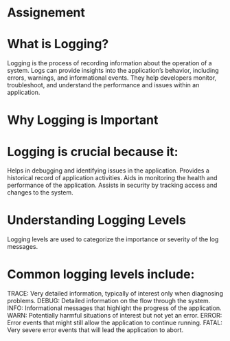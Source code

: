 # Assignement

# What is Logging?
Logging is the process of recording information about the operation of a system.
Logs can provide insights into the application’s behavior, including errors, warnings, and informational events. 
They help developers monitor, troubleshoot, and understand the performance and issues within an application.


# Why Logging is Important
# Logging is crucial because it:

Helps in debugging and identifying issues in the application.
Provides a historical record of application activities.
Aids in monitoring the health and performance of the application.
Assists in security by tracking access and changes to the system.

#  Understanding Logging Levels
Logging levels are used to categorize the importance or severity of the log messages. 

# Common logging levels include:

TRACE: Very detailed information, typically of interest only when diagnosing problems.
DEBUG: Detailed information on the flow through the system.
INFO: Informational messages that highlight the progress of the application.
WARN: Potentially harmful situations of interest but not yet an error.
ERROR: Error events that might still allow the application to continue running.
FATAL: Very severe error events that will lead the application to abort.
